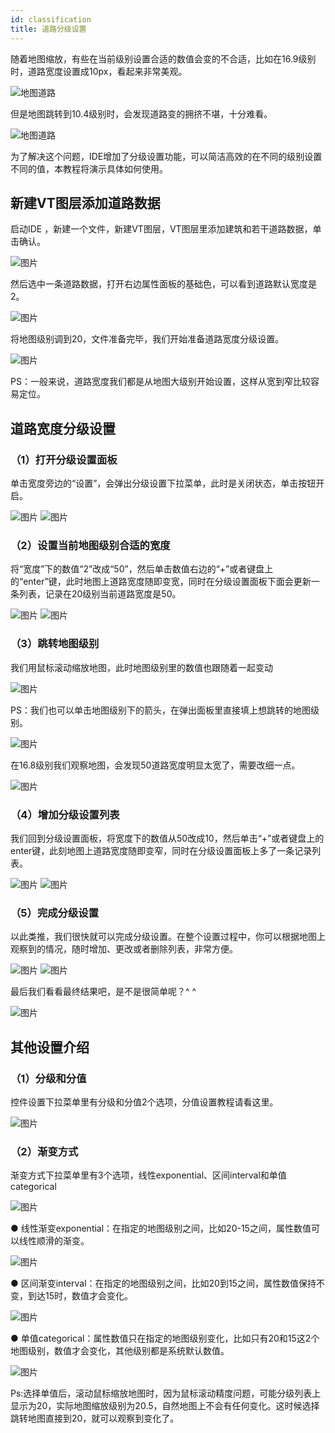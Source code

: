 ```yaml
---
id: classification
title: 道路分级设置
---
```

随着地图缩放，有些在当前级别设置合适的数值会变的不合适，比如在16.9级别时，道路宽度设置成10px，看起来非常美观。

![地图道路](./assets/classification/image.jpg)

但是地图跳转到10.4级别时，会发现道路变的拥挤不堪，十分难看。

![地图道路](./assets/classification/image-1.jpg)

为了解决这个问题，IDE增加了分级设置功能，可以简洁高效的在不同的级别设置不同的值，本教程将演示具体如何使用。

## 新建VT图层添加道路数据
启动IDE ，新建一个文件，新建VT图层，VT图层里添加建筑和若干道路数据，单击确认。

![图片](./assets/classification/image-2.png)

然后选中一条道路数据，打开右边属性面板的基础色，可以看到道路默认宽度是2。

![图片](./assets/classification/image-3.jpg)

将地图级别调到20，文件准备完毕，我们开始准备道路宽度分级设置。

![图片](./assets/classification/image-4.png)

PS：一般来说，道路宽度我们都是从地图大级别开始设置，这样从宽到窄比较容易定位。

## 道路宽度分级设置

### （1）打开分级设置面板

单击宽度旁边的“设置”，会弹出分级设置下拉菜单，此时是关闭状态，单击按钮开启。

![图片](./assets/classification/image-5.png)
![图片](./assets/classification/image-6.png)

### （2）设置当前地图级别合适的宽度
将“宽度”下的数值“2”改成“50”，然后单击数值右边的“+”或者键盘上的“enter”键，此时地图上道路宽度随即变宽，同时在分级设置面板下面会更新一条列表，记录在20级别当前道路宽度是50。

![图片](./assets/classification/image-7.png)
![图片](./assets/classification/image-8.png)

### （3）跳转地图级别

我们用鼠标滚动缩放地图，此时地图级别里的数值也跟随着一起变动

![图片](./assets/classification/image.gif)

PS：我们也可以单击地图级别下的箭头，在弹出面板里直接填上想跳转的地图级别。

![图片](./assets/classification/image-9.png)

在16.8级别我们观察地图，会发现50道路宽度明显太宽了，需要改细一点。

![图片](./assets/classification/image-10.jpg)

### （4）增加分级设置列表

我们回到分级设置面板，将宽度下的数值从50改成10，然后单击“+”或者键盘上的enter键，此刻地图上道路宽度随即变窄，同时在分级设置面板上多了一条记录列表。

![图片](./assets/classification/image-11.jpg)
![图片](./assets/classification/image-12.png)

### （5）完成分级设置

以此类推，我们很快就可以完成分级设置。在整个设置过程中，你可以根据地图上观察到的情况，随时增加、更改或者删除列表，非常方便。

![图片](./assets/classification/image-13.png)
![图片](./assets/classification/image-14.png)

最后我们看看最终结果吧，是不是很简单呢？^ ^

![图片](./assets/classification/image-2.gif)

## 其他设置介绍

### （1）分级和分值

控件设置下拉菜单里有分级和分值2个选项，分值设置教程请看这里。

![图片](./assets/classification/image-15.png)

### （2）渐变方式

渐变方式下拉菜单里有3个选项，线性exponential、区间interval和单值categorical

![图片](./assets/classification/image-16.png)

● 线性渐变exponential：在指定的地图级别之间，比如20-15之间，属性数值可以线性顺滑的渐变。

![图片](./assets/classification/image-3.gif)

● 区间渐变interval：在指定的地图级别之间，比如20到15之间，属性数值保持不变，到达15时，数值才会变化。

![图片](./assets/classification/image-4.gif)

● 单值categorical：属性数值只在指定的地图级别变化，比如只有20和15这2个地图级别，数值才会变化，其他级别都是系统默认数值。

![图片](./assets/classification/image-5.gif)

Ps:选择单值后，滚动鼠标缩放地图时，因为鼠标滚动精度问题，可能分级列表上显示为20，实际地图缩放级别为20.5，自然地图上不会有任何变化。这时候选择跳转地图直接到20，就可以观察到变化了。